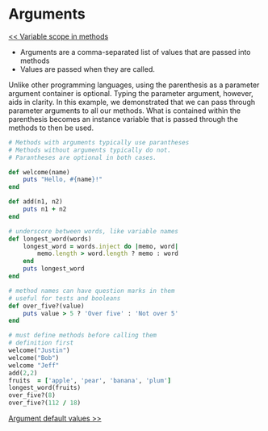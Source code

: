 Arguments
=========

[<< Variable scope in methods](https://github.com/KLVTZ/Ruby-Essentials/blob/master/notes/Chapter_05:%20Methods/02.variable_scope_in_methods.md)

- Arguments are a comma-separated list of values that are passed into methods
- Values are passed when they are called.

Unlike other programming languages, using the parenthesis as a parameter
argument container is optional. Typing the parameter argument, however, aids in
clarity. In this example, we demonstrated that we can pass through parameter
arguments to all our methods. What is contained within the parenthesis becomes
an instance variable that is passed through the methods to then be used.

```ruby
# Methods with arguments typically use parantheses
# Methods without arguments typically do not.
# Parantheses are optional in both cases.

def welcome(name)
	puts "Hello, #{name}!"
end

def add(n1, n2)
	puts n1 + n2
end

# underscore between words, like variable names
def longest_word(words)
	longest_word = words.inject do |memo, word|
		memo.length > word.length ? memo : word
	end
	puts longest_word
end

# method names can have question marks in them
# useful for tests and booleans
def over_five?(value)
	puts value > 5 ? 'Over five' : 'Not over 5'
end

# must define methods before calling them
# definition first
welcome("Justin")
welcome("Bob")
welcome "Jeff"
add(2,2)
fruits  = ['apple', 'pear', 'banana', 'plum']
longest_word(fruits)
over_five?(8)
over_five?(112 / 18)
```

[Argument default values >>](https://github.com/KLVTZ/Ruby-Essentials/blob/master/notes/Chapter_05:%20Methods/04.arguments_default_values.md)
